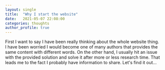 ```yaml
---
layout: single
title:  "Why I start the website"
date:   2021-05-07 22:08:00
categories: thoughts
author_profile: true
---
```

First I want to say I have been really thinking about the whole website thing. I have been worried I would become one of many authors 
that provides the same content with different words. On the other hand, I usually hit an issue with the provided solution and solve it
after more or less research time. That leads me to the fact I probably have information to share. Let's find it out... 
